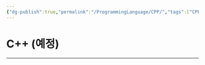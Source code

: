 ```yaml
---
{"dg-publish":true,"permalink":"/ProgrammingLanguage/CPP/","tags":["CPP","프로그래밍언어"],"created":"2024-02-07T01:12:10.000+09:00","updated":"2024-04-26T11:22:30.567+09:00"}
---
```



# C++ (예정)

---